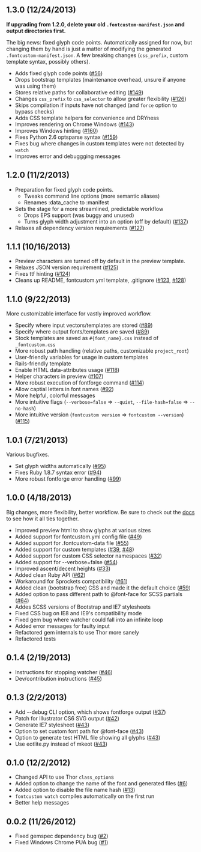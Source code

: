 ## 1.3.0 (12/24/2013)

**If upgrading from 1.2.0, delete your old `.fontcustom-manifest.json` and output directories first.**

The big news: fixed glyph code points. Automatically assigned for now, but changing them by hand is just a matter of modifying the generated `.fontcustom-manifest.json`. A few breaking changes (`css_prefix`, custom template syntax, possibly others).

* Adds fixed glyph code points ([#56](https://github.com/FontCustom/fontcustom/issues/56))
* Drops bootstrap templates (maintenance overhead, unsure if anyone was using them)
* Stores relative paths for collaborative editing ([#149](https://github.com/FontCustom/fontcustom/pull/149))
* Changes `css_prefix` to `css_selector` to allow greater flexibility ([#126](https://github.com/FontCustom/fontcustom/pull/126))
* Skips compilation if inputs have not changed (and `force` option to bypass checks)
* Adds CSS template helpers for convenience and DRYness
* Improves rendering on Chrome Windows ([#143](https://github.com/FontCustom/fontcustom/pull/143))
* Improves Windows hinting ([#160](https://github.com/FontCustom/fontcustom/pull/160))
* Fixes Python 2.6 optsparse syntax ([#159](https://github.com/FontCustom/fontcustom/issues/159))
* Fixes bug where changes in custom templates were not detected by `watch`
* Improves error and debuggging messages

## 1.2.0 (11/2/2013)

* Preparation for fixed glyph code points.
  * Tweaks command line options (more semantic aliases)
  * Renames :data_cache to :manifest
* Sets the stage for a more streamlined, predictable workflow
  * Drops EPS support (was buggy and unused)
  * Turns glyph width adjustment into an option (off by default) ([#137](https://github.com/FontCustom/fontcustom/pull/137))
* Relaxes all dependency version requirements ([#127](https://github.com/FontCustom/fontcustom/issues/127))

## 1.1.1 (10/16/2013)

* Preview characters are turned off by default in the preview template.
* Relaxes JSON version requirement ([#125](https://github.com/FontCustom/fontcustom/pull/125))
* Fixes ttf hinting ([#124](https://github.com/FontCustom/fontcustom/pull/124))
* Cleans up README, fontcustom.yml template, .gitignore ([#123](https://github.com/FontCustom/fontcustom/pull/123), [#128](https://github.com/FontCustom/fontcustom/pull/128))

## 1.1.0 (9/22/2013)

More customizable interface for vastly improved workflow.

* Specify where input vectors/templates are stored ([#89](https://github.com/FontCustom/fontcustom/issues/89))
* Specify where output fonts/templates are saved ([#89](https://github.com/FontCustom/fontcustom/issues/89))
* Stock templates are saved as `#{font_name}.css` instead of `_fontcustom.css`
* More robust path handling (relative paths, customizable `project_root`)
* User-friendly variables for usage in custom templates
* Rails-friendly template
* Enable HTML data-attributes usage ([#118](https://github.com/FontCustom/fontcustom/pull/118))
* Helper characters in preview ([#107](https://github.com/FontCustom/fontcustom/pull/107))
* More robust execution of fontforge command ([#114](https://github.com/FontCustom/fontcustom/pull/114))
* Allow captial letters in font names ([#92](https://github.com/FontCustom/fontcustom/issues/92))
* More helpful, colorful messages
* More intuitive flags (`--verbose=false` => `--quiet`, `--file-hash=false` => `--no-hash`)
* More intuitive version (`fontcustom version` => `fontcustom --version`) ([#115](https://github.com/FontCustom/fontcustom/issues/115))

## 1.0.1 (7/21/2013)

Various bugfixes.

* Set glyph widths automatically ([#95](https://github.com/FontCustom/fontcustom/issues/95))
* Fixes Ruby 1.8.7 syntax error ([#94](https://github.com/FontCustom/fontcustom/issues/94))
* More robust fontforge error handling ([#99](https://github.com/FontCustom/fontcustom/issues/99))

## 1.0.0 (4/18/2013)

Big changes, more flexibility, better workflow. Be sure to check out the [docs](http://fontcustom.com) to see how it all ties together.

* Improved preview html to show glyphs at various sizes
* Added support for fontcustom.yml config file ([#49](https://github.com/FontCustom/fontcustom/issues/49))
* Added support for .fontcustom-data file ([#55](https://github.com/FontCustom/fontcustom/pull/55))
* Added support for custom templates ([#39](https://github.com/FontCustom/fontcustom/pull/39), [#48](https://github.com/FontCustom/fontcustom/issues/48))
* Added support for custom CSS selector namespaces ([#32](https://github.com/FontCustom/fontcustom/issues/32))
* Added support for --verbose=false ([#54](https://github.com/FontCustom/fontcustom/pull/54))
* Improved ascent/decent heights ([#33](https://github.com/FontCustom/fontcustom/issues/33))
* Added clean Ruby API ([#62](https://github.com/FontCustom/fontcustom/issues/62))
* Workaround for Sprockets compatibility ([#61](https://github.com/FontCustom/fontcustom/pull/61))
* Added clean (bootstrap free) CSS and made it the default choice ([#59](https://github.com/FontCustom/fontcustom/pull/59))
* Added option to pass different path to @font-face for SCSS partials ([#64](https://github.com/FontCustom/fontcustom/issues/64))
* Addes SCSS versions of Bootstrap and IE7 stylesheets
* Fixed CSS bug on IE8 and IE9's compatibility mode
* Fixed gem bug where watcher could fall into an infinite loop
* Added error messages for faulty input
* Refactored gem internals to use Thor more sanely
* Refactored tests

## 0.1.4 (2/19/2013)

* Instructions for stopping watcher ([#46](https://github.com/FontCustom/fontcustom/issues/46))
* Dev/contribution instructions ([#45](https://github.com/FontCustom/fontcustom/issues/45))

## 0.1.3 (2/2/2013)

* Add --debug CLI option, which shows fontforge output ([#37](https://github.com/FontCustom/fontcustom/issues/37))
* Patch for Illustrator CS6 SVG output ([#42](https://github.com/FontCustom/fontcustom/pull/42))
* Generate IE7 stylesheet ([#43](https://github.com/FontCustom/fontcustom/pull/43))
* Option to set custom font path for @font-face ([#43](https://github.com/FontCustom/fontcustom/pull/43))
* Option to generate test HTML file showing all glyphs ([#43](https://github.com/FontCustom/fontcustom/pull/43))
* Use eotlite.py instead of mkeot ([#43](https://github.com/FontCustom/fontcustom/pull/43))

## 0.1.0 (12/2/2012)

* Changed API to use Thor `class_option`s
* Added option to change the name of the font and generated files ([#6](https://github.com/FontCustom/fontcustom/issues/6))
* Added option to disable the file name hash ([#13](https://github.com/FontCustom/fontcustom/issues/13))
* `fontcustom watch` compiles automatically on the first run
* Better help messages

## 0.0.2 (11/26/2012)

* Fixed gemspec dependency bug ([#2](https://github.com/FontCustom/fontcustom/pull/2))
* Fixed Windows Chrome PUA bug ([#1](https://github.com/FontCustom/fontcustom/issues/1))
